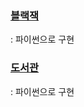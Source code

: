 ### [블랙잭](https://www.acmicpc.net/problem/2798)
  : 파이썬으로 구현

### [도서관](https://www.acmicpc.net/problem/1461)
  : 파이썬으로 구현
